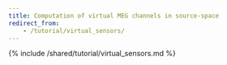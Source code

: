```yaml
---
title: Computation of virtual MEG channels in source-space
redirect_from:
    - /tutorial/virtual_sensors/
---
```


{% include /shared/tutorial/virtual_sensors.md %}
